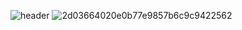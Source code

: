 ![header](https://capsule-render.vercel.app/api?type=waving&color=auto&height=300&section=header&text=Star%20Butterfly&fontSize=90)
![2d03664020e0b77e9857b6c9c9422562](https://user-images.githubusercontent.com/58620940/167418796-08217dd1-6a13-45c0-b87f-46bb71058bf4.gif)
